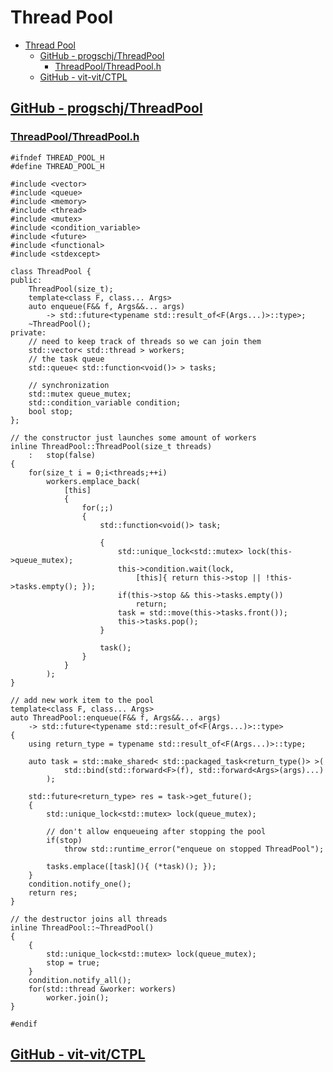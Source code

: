 # Thread Pool

- [Thread Pool](#thread-pool)
  - [GitHub - progschj/ThreadPool](#github---progschjthreadpool)
    - [ThreadPool/ThreadPool.h](#threadpoolthreadpoolh)
  - [GitHub - vit-vit/CTPL](#github---vit-vitctpl)

## [GitHub - progschj/ThreadPool](https://github.com/progschj/ThreadPool)

### [ThreadPool/ThreadPool.h](https://github.com/progschj/ThreadPool/blob/master/ThreadPool.h)

    #ifndef THREAD_POOL_H
    #define THREAD_POOL_H
    
    #include <vector>
    #include <queue>
    #include <memory>
    #include <thread>
    #include <mutex>
    #include <condition_variable>
    #include <future>
    #include <functional>
    #include <stdexcept>
    
    class ThreadPool {
    public:
        ThreadPool(size_t);
        template<class F, class... Args>
        auto enqueue(F&& f, Args&&... args) 
            -> std::future<typename std::result_of<F(Args...)>::type>;
        ~ThreadPool();
    private:
        // need to keep track of threads so we can join them
        std::vector< std::thread > workers;
        // the task queue
        std::queue< std::function<void()> > tasks;
        
        // synchronization
        std::mutex queue_mutex;
        std::condition_variable condition;
        bool stop;
    };
     
    // the constructor just launches some amount of workers
    inline ThreadPool::ThreadPool(size_t threads)
        :   stop(false)
    {
        for(size_t i = 0;i<threads;++i)
            workers.emplace_back(
                [this]
                {
                    for(;;)
                    {
                        std::function<void()> task;
    
                        {
                            std::unique_lock<std::mutex> lock(this->queue_mutex);
                            this->condition.wait(lock,
                                [this]{ return this->stop || !this->tasks.empty(); });
                            if(this->stop && this->tasks.empty())
                                return;
                            task = std::move(this->tasks.front());
                            this->tasks.pop();
                        }
    
                        task();
                    }
                }
            );
    }
    
    // add new work item to the pool
    template<class F, class... Args>
    auto ThreadPool::enqueue(F&& f, Args&&... args) 
        -> std::future<typename std::result_of<F(Args...)>::type>
    {
        using return_type = typename std::result_of<F(Args...)>::type;
    
        auto task = std::make_shared< std::packaged_task<return_type()> >(
                std::bind(std::forward<F>(f), std::forward<Args>(args)...)
            );
            
        std::future<return_type> res = task->get_future();
        {
            std::unique_lock<std::mutex> lock(queue_mutex);
    
            // don't allow enqueueing after stopping the pool
            if(stop)
                throw std::runtime_error("enqueue on stopped ThreadPool");
    
            tasks.emplace([task](){ (*task)(); });
        }
        condition.notify_one();
        return res;
    }
    
    // the destructor joins all threads
    inline ThreadPool::~ThreadPool()
    {
        {
            std::unique_lock<std::mutex> lock(queue_mutex);
            stop = true;
        }
        condition.notify_all();
        for(std::thread &worker: workers)
            worker.join();
    }
    
    #endif

## [GitHub - vit-vit/CTPL](https://github.com/vit-vit/CTPL)
